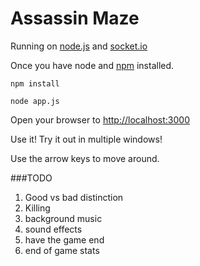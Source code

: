Assassin Maze
==========

Running on [node.js](http://nodejs.org/) and [socket.io](http://socket.io/)

Once you have node and [npm](http://npmjs.org/) installed.

`npm install`

`node app.js`

Open your browser to [http://localhost:3000](http://localhost:3000)

Use it! Try it out in multiple windows!

Use the arrow keys to move around.

###TODO 
1. Good vs bad distinction
2. Killing
3. background music
4. sound effects
5. have the game end
6. end of game stats
